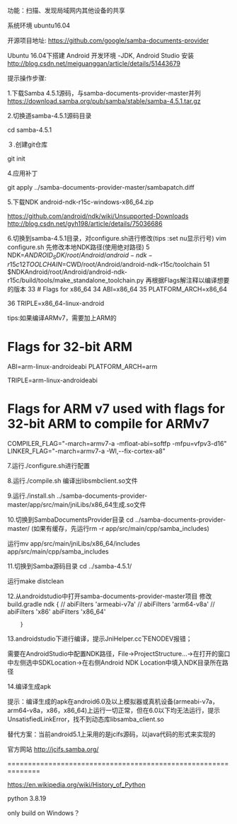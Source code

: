 功能：扫描、发现局域网内其他设备的共享

系统环境
ubuntu16.04

开源项目地址:
https://github.com/google/samba-documents-provider

Ubuntu 16.04下搭建 Android 开发环境 -JDK, Android Studio 安装
http://blog.csdn.net/meiguanggan/article/details/51443679

提示操作步骤:

1.下载Samba 4.5.1源码，与samba-documents-provider-master并列
https://download.samba.org/pub/samba/stable/samba-4.5.1.tar.gz

2.切换道samba-4.5.1源码目录

cd samba-4.5.1

３.创建git仓库

git init

4.应用补丁

git apply ../samba-documents-provider-master/sambapatch.diff

5.下载NDK android-ndk-r15c-windows-x86_64.zip

https://github.com/android/ndk/wiki/Unsupported-Downloads
http://blog.csdn.net/gyh198/article/details/75036686

6.切换到samba-4.5.1目录，对configure.sh进行修改(tips :set nu显示行号)
vim configure.sh
先修改本地NDK路径(使用绝对路径)
5 NDK=$ANDROID_SDK/root/Android/android-ndk-r15c
12 TOOLCHAIN=$CWD/root/Android/android-ndk-r15c/toolchain
51 $NDKAndroid/root/Android/android-ndk-r15c/build/tools/make_standalone_toolchain.py
再根据Flags解注释以编译想要的版本
 33 # Flags for x86_64
 34 ABI=x86_64
 35 PLATFORM_ARCH=x86_64

 36 TRIPLE=x86_64-linux-android

tips:如果编译ARMv7，需要加上ARM的
# Flags for 32-bit ARM
ABI=arm-linux-androideabi
PLATFORM_ARCH=arm

TRIPLE=arm-linux-androideabi

# Flags for ARM v7 used with flags for 32-bit ARM to compile for ARMv7
COMPILER_FLAG="-march=armv7-a -mfloat-abi=softfp -mfpu=vfpv3-d16"
LINKER_FLAG="-march=armv7-a -Wl,--fix-cortex-a8"
 

7.运行./configure.sh进行配置

8.运行./compile.sh 编译出libsmbclient.so文件

9.运行./install.sh ../samba-documents-provider-master/app/src/main/jniLibs/x86_64生成.so文件

10.切换到SambaDocumentsProvider目录
cd ../samba-documents-provider-master/
(如果有缓存，先运行rm -r app/src/main/cpp/samba_includes)

运行mv app/src/main/jniLibs/x86_64/includes app/src/main/cpp/samba_includes

11.切换到Samba源码目录
cd ../samba-4.5.1/

运行make distclean

12.从androidstudio中打开samba-documents-provider-master项目
修改build.gradle
ndk {
//            abiFilters 'armeabi-v7a'
//            abiFilters 'arm64-v8a'
//            abiFilters 'x86'
            abiFilters 'x86_64'

        }

13.androidstudio下进行编译，提示JniHelper.cc下ENODEV报错；

需要在AndroidStudio中配置NDK路径，File->ProjectStructure…->在打开的窗口中左侧选中SDKLocation->在右侧Android NDK Location中填入NDK目录所在路径

14.编译生成apk

提示：编译生成的apk在android6.0及以上模拟器或真机设备(armeabi-v7a，arm64-v8a，x86，x86_64)上运行一切正常，但在6.0以下均无法运行，提示UnsatisfiedLinkError，找不到动态库libsamba_client.so

替代方案：当前android5.1上采用的是jcifs源码，以java代码的形式来实现的

官方网站
http://jcifs.samba.org/


==============================================================

https://en.wikipedia.org/wiki/History_of_Python

python 3.8.19

only build on Windows？


